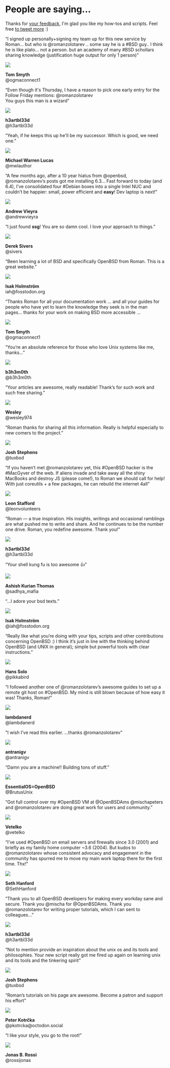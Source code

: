 # People are saying...

Thanks for [your feedback](/words.html), I'm glad you like my how-tos
and scripts.  Feel free [to tweet more](https://twitter.com/romanzolotarev)
:)

<div class="cf f6">
<div class="fl w-100 pv2"><div class="bg-white ph4 pv2">
        <p class="lh-title ni">&#8220;I signed up personally+signing
        my team up for this new service by Roman...  but who is
        @romanzolotarev ..  some say he is a #BSD guy..  I think
        he is like plato...  not a person. but an academy of many
        #BSD schollars sharing knowledge (justification huge output
        for only 1 person)&#8221;</p>
	<img src="/ref/ts.jpeg" class="avatar">
	<p class="f7 lh-solid sans-serif pv1">
	<b>Tom Smyth</b><br>
        <span class="gray">@ogmaconnect1</span></p>
</div></div>
<div class="fl w-100 pv2"><div class="bg-white ph4 pv2">
        <p class="lh-title ni">&#8220;Even though it's Thursday, I
        have a reason to pick one early entry for the Follow Friday
        mentions: @romanzolotarev<br>You guys this man is a
        wizard"</p>
	<img src="/ref/h3artbl33d.jpeg" class="avatar">
	<p class="f7 lh-solid sans-serif pv1">
	<b>h3artbl33d</b><br>
	<span class="gray">@h3artbl33d</span></p>
</div></div>
<div class="fl w-100 pv2"><div class="bg-white ph4 pv2">
        <p class="lh-title ni">&#8220;Yeah, if he keeps this up
        he'll be my successor. Which is good, we need one.&#8221;</p>
	<img src="/ref/mwlauthor.jpeg" class="avatar">
	<p class="f7 lh-solid sans-serif pv1">
	<b>Michael Warren Lucas</b><br>
	<span class="gray">@mwlauthor</span></p>
</div></div>
<div class="fl w-100 pv2"><div class="bg-white ph4 pv2">
        <p class="lh-title ni">&#8220;A few months ago, after a
        10 year hiatus from @openbsd, @romanzolotarev&#8217;s posts
        got me installing 6.3&#8230;  Fast forward to today (and
        6.4), I&#8217;ve consolidated four #Debian boxes into a
        single Intel NUC and couldn&#8217;t be happier: small, power
        efficient and <b>easy</b>! Dev laptop is next!&#8221;</p>
	<img src="/ref/av.jpeg" class="avatar">
	<p class="f7 lh-solid sans-serif pv1">
	<b>Andrew Vieyra</b><br>
        <span class="gray">@andrewvieyra</span></p>
</div></div>
<div class="fl w-100 w5-l pv2 pr2-l"><div class="bg-white ph4 pv2">
	<p class="lh-title ni">&#8220;I just found
	<b>ssg</b>!  You are so damn cool.  I love your
	approach to things.&#8221;<br></p>
	<img src="/ref/ds.jpeg" class="avatar">
	<p class="f7 lh-solid sans-serif pv1">
	<b>Derek Sivers</b><br>
	<span class="gray">@sivers</span></p>
</div></div>
<div class="fl w-100 w5-l pv2 pl2-l"><div class="bg-white ph4 pv2">
        <p class="lh-title ni">&#8220;Been learning a lot of BSD
        and specifically OpenBSD from Roman. This is a great
        website.&#8221;</p>
	<img src="/ref/iah.jpeg" class="avatar">
	<p class="f7 lh-solid sans-serif pv1">
	<b>Isak Holmstr&ouml;m</b><br>
        <span class="gray">iah@fosstodon.org</span></p>
</div></div>
<div class="fl w-100 pv2"><div class="bg-white ph4 pv2">
        <p class="lh-title ni">&#8220;Thanks Roman for all your
        documentation work &#8230; and all your guides for people
        who have yet to learn the knowledge they seek is in the man
        pages&#8230; thanks for your work on making BSD more
        accessible &#8230;</p>
	<img src="/ref/ts.jpeg" class="avatar">
	<p class="f7 lh-solid sans-serif pv1">
	<b>Tom Smyth</b><br>
        <span class="gray">@ogmaconnect1</span></p>
</div></div>
<div class="fl w-100 w5-l pv2 pr2-l"><div class="bg-white ph4 pv2">
        <p class="lh-title ni">&#8220;You&#8217;re an absolute
        reference for those who love Unix systems like me,
        thanks&#8230;&#8221;</p>
	<img src="/ref/b3h3m0th.jpeg" class="avatar">
	<p class="f7 lh-solid sans-serif pv1">
	<b>b3h3m0th</b><br>
	<span class="gray">@b3h3m0th</span></p>
</div></div>
<div class="fl w-100 w5-l pv2 pl2-l"><div class="bg-white ph4 pv2">
        <p class="lh-title ni">&#8220;Your articles are awesome,
        really readable! Thank&#8217;s for such work and such free
        sharing.&#8221;</p>
	<img src="/ref/wesley974.jpeg" class="avatar">
	<p class="f7 lh-solid sans-serif pv1">
	<b>Wesley</b><br>
	<span class="gray">@wesley974</span></p>
</div></div>
<div class="fl w-100 pv2"><div class="bg-white ph4 pv2">
        <p class="lh-title ni">&#8220;Roman thanks for sharing all
        this information. Really is helpful especially to new comers
        to the project.&#8221;</p>
	<img src="/ref/tuxbsd.jpeg" class="avatar">
	<p class="f7 lh-solid sans-serif pv1">
	<b>Josh Stephens</b><br>
	<span class="gray">@tuxbsd</span></p>
</div></div>
<div class="fl w-100 pv2"><div class="bg-white ph4 pv2">
        <p class="lh-title ni">&#8220;If you haven&#8217;t met
        @romanzolotarev yet, this #OpenBSD hacker is the #MacGyver
        of the web. If aliens invade and take away all the shiny
        MacBooks and destroy JS (please come!), to Roman we should
        call for help! With just coreutils + a few packages, he can
        rebuild the internet 4all&#8221;</p>
	<img src="/ref/leonvolunteers.jpeg" class="avatar">
	<p class="f7 lh-solid sans-serif pv1">
	<b>Leon Stafford</b><br>
        <span class="gray">@leonvolunteers</span></p>
</div></div>
<div class="fl w-100 pv2"><div class="bg-white ph4 pv2">
        <p class="lh-title ni">&#8220;Roman &mdash; a&nbsp;true
        inspiration. His insights, writings and occasional ramblings
        are what pushed me to write and share. And he continues to
        be the number one drive. Roman, you redefine awesome. Thank
        you!&#8221;</p>
	<img src="/ref/h3artbl33d.jpeg" class="avatar">
	<p class="f7 lh-solid sans-serif pv1">
	<b>h3artbl33d</b><br>
	<span class="gray">@h3artbl33d</span></p>
</div></div>
<div class="fl w-100 w5-l pv2 pr2-l"><div class="bg-white ph4 pv2">
        <p class="lh-title ni">&#8220;Your shell kung fu is too
        awesome &#128077;&#8221;</p>
	<img src="/ref/sadhya_mafia.jpeg" class="avatar">
	<p class="f7 lh-solid sans-serif pv1">
	<b>Ashish Kurian Thomas</b><br>
	<span class="gray">@sadhya_mafia</span></p>
</div></div>
<div class="fl w-100 w5-l pv2 pl2-l"><div class="bg-white ph4 pv2">
        <p class="lh-title ni">&#8220;&#8230;I adore your bsd
        texts.&#8221;</p>
	<img src="/ref/iah.jpeg" class="avatar">
	<p class="f7 lh-solid sans-serif pv1">
	<b>Isak Holmstr&#246;m</b><br>
	<span class="gray">@iah@fosstodon.org</span></p>
</div></div>
<div class="fl w-100 pv2"><div class="bg-white ph4 pv2">
        <p class="lh-title ni"> &#8220;Really like what you&#8217;re
        doing with your tips, scripts and other contributions
        concerning OpenBSD :) I think it&#8217;s just in line with
        the thinking behind OpenBSD (and UNIX in general); simple
        but powerful tools with clear instructions.&#8221;</p>
	<img src="/ref/pikkabird.jpeg" class="avatar">
	<p class="f7 lh-solid sans-serif pv1">
	<b>Hans Solo</b><br>
	<span class="gray">@pikkabird</span></p>
</div></div>
<div class="fl w-100 pv2"><div class="bg-white ph4 pv2">
        <p class="lh-title ni">&#8220;I followed another one of
        @romanzolotarev&#8217;s awesome guides to set up a remote
        git host on #OpenBSD. My mind is still blown because of how
        easy it was! Thanks, Roman!&#8221;</p>
	<img src="/ref/lambdanerd.jpeg" class="avatar">
	<p class="f7 lh-solid sans-serif pv1">
	<b>lambdanerd</b><br>
	<span class="gray">@lambdanerd</span></p>
</div></div>
<div class="fl w-100 w5-l pv2 pr2-l"><div class="bg-white ph4 pv2">
        <p class="lh-title ni">&quot;I wish I&#8217;ve read this
        earlier. &#8230;thanks @romanzolotarev&#8221;</p>
	<img src="/ref/antranigv.jpeg" class="avatar">
	<p class="f7 lh-solid sans-serif pv1">
	<b>antranigv</b><br>
	<span class="gray">@antranigv</span></p>
</div></div>
<div class="fl w-100 w5-l pv2 pl2-l"><div class="bg-white ph4 pv2">
        <p class="lh-title ni">&#8220;Damn you are a machine!!
        Building tons of stuff.&#8221;</p>
	<img src="/ref/brutusunix.jpeg" class="avatar">
	<p class="f7 lh-solid sans-serif pv1">
	<b>EssentialOS=OpenBSD</b><br>
	<span class="gray">@BrutusUnix</span></p>
</div></div>
<div class="fl w-100 pv2"><div class="bg-white ph4 pv2">
        <p class="lh-title ni">&#8220;Got full control over my
        #OpenBSD VM at @OpenBSDAms @mischapeters and @romanzolotarev
        are doing great work for users and community.&#8221;</p>
	<img src="/ref/vetelko.jpeg" class="avatar">
	<p class="f7 lh-solid sans-serif pv1">
	<b>Vetelko</b><br>
	<span class="gray">@vetelko</span></p>
</div></div>
<div class="fl w-100 pv2"><div class="bg-white ph4 pv2">
        <p class="lh-title ni">&#8220;I&#8217;ve used #OpenBSD on
        email servers and firewalls since 3.0 (2001) and briefly
        as my family home computer ~3.6 (2004). But kudos to
        @romanzolotarev whose consistent advocacy and engagement
        in the community has spurred me to move my main work laptop
        there for the first time. Thx!&#8221;</p>
	<img src="/ref/sethhanford.jpeg" class="avatar">
	<p class="f7 lh-solid sans-serif pv1">
	<b>Seth Hanford</b><br>
	<span class="gray">@SethHanford</span></p>
</div></div>
<div class="fl w-100 pv2"><div class="bg-white ph4 pv2">
        <p class="lh-title ni">&#8220;Thank you to all OpenBSD
        developers for making every workday sane and secure. Thank
        you @mischa for @OpenBSDAms. Thank you @romanzolotarev for
        writing proper tutorials, which I can sent to
        colleagues&#8230;&#8221;</p>
	<img src="/ref/h3artbl33d.jpeg" class="avatar">
	<p class="f7 lh-solid sans-serif pv1">
	<b>h3artbl33d</b><br>
	<span class="gray">@h3artbl33d</span></p>
</div></div>
<div class="fl w-100 pv2"><div class="bg-white ph4 pv2">
        <p class="lh-title ni">&#8220;Not to mention provide an
        inspiration about the unix os and its tools and philosophies.
        Your new script really got me fired up again on learning
        unix and its tools and the tinkering spirit&#8221;</p>
	<img src="/ref/tuxbsd.jpeg" class="avatar">
	<p class="f7 lh-solid sans-serif pv1">
	<b>Josh Stephens</b><br>
	<span class="gray">@tuxbsd</span></p>
</div></div>
<div class="fl w-100 pv2"><div class="bg-white ph4 pv2">
        <p class="lh-title ni">&#8220;Roman&#8217;s tutorials
        on his page are awesome. Become a patron and support his
        effort&#8221;</p>
	<img src="/ref/pkotrcka.jpeg" class="avatar">
	<p class="f7 lh-solid sans-serif pv1">
	<b>Peter Kotr&#x10D;ka</b><br>
	<span class="gray">@pkotrcka@octodon.social</span></p>
</div></div>
<div class="fl w-100 w5-l pv2 pr2-l"><div class="bg-white ph4 pv2">
        <p class="lh-title ni">&#8220;I like your style, you go to
        the root!&#8221;</p>
	<img src="/ref/rossijonas.jpeg" class="avatar">
	<p class="f7 lh-solid sans-serif pv1">
	<b>Jonas B. Rossi</b><br>
	<span class="gray">@rossijonas</span></p>
</div></div>
</div>
